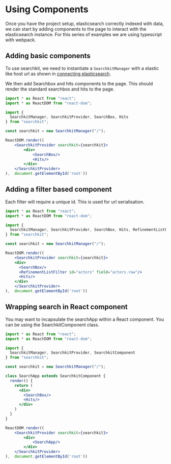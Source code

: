# Using Components
Once you have the project setup, elasticsearch correctly indexed with data, we can start by adding components to the page to interact with the elasticsearch instance. For this series of examples we are using typescript with webpack.

## Adding basic components
To use searchkit, we need to instantiate a `SearchkitManager` with a elastic like host url as shown in [connecting elasticsearch](elasticsearch.md).

We then add Searchbox and hits components to the page. This should render the standard searchbox and hits to the page.

```jsx
import * as React from "react";
import * as ReactDOM from "react-dom";

import {
  SearchkitManager, SearchkitProvider, SearchBox, Hits
} from "searchkit";

const searchkit = new SearchkitManager("/");

ReactDOM.render((
	<SearchkitProvider searchkit={searchkit}>
		<div>
			<SearchBox/>
			<Hits/>
		</div>
	</SearchkitProvider>
),  document.getElementById('root'))
```

## Adding a filter based component
Each filter will require a unique id. This is used for url serialisation.

```jsx
import * as React from "react";
import * as ReactDOM from "react-dom";

import {
  SearchkitManager, SearchkitProvider, SearchBox, Hits, RefinementListFilter
} from "searchkit";

const searchkit = new SearchkitManager("/");

ReactDOM.render((
	<SearchkitProvider searchkit={searchkit}>
    <div>
      <SearchBox/>
      <RefinementListFilter id="actors" field="actors.raw"/>
      <Hits/>
    </div>
	</SearchkitProvider>
),  document.getElementById('root'))
```

## Wrapping search in React component
You may want to incapsulate the searchApp within a React component. You can be using the SearchkitComponent class.

```jsx
import * as React from "react";
import * as ReactDOM from "react-dom";

import {
  SearchkitManager, SearchkitProvider, SearchkitComponent
} from "searchkit";

const searchkit = new SearchkitManager("/");

class SearchApp extends SearchkitComponent {
  render() {
    return (
      <div>
        <SearchBox/>
        <Hits/>
      </div>
    )
  }
}

ReactDOM.render((
	<SearchkitProvider searchkit={searchkit}>
		<div>
			<SearchApp/>
		</div>
	</SearchkitProvider>
),  document.getElementById('root'))
```
